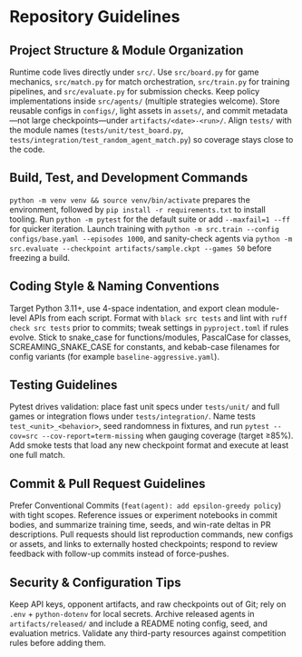 # Repository Guidelines

## Project Structure & Module Organization
Runtime code lives directly under `src/`. Use `src/board.py` for game mechanics, `src/match.py` for match orchestration, `src/train.py` for training pipelines, and `src/evaluate.py` for submission checks. Keep policy implementations inside `src/agents/` (multiple strategies welcome). Store reusable configs in `configs/`, light assets in `assets/`, and commit metadata—not large checkpoints—under `artifacts/<date>-<run>/`. Align `tests/` with the module names (`tests/unit/test_board.py`, `tests/integration/test_random_agent_match.py`) so coverage stays close to the code.

## Build, Test, and Development Commands
`python -m venv venv && source venv/bin/activate` prepares the environment, followed by `pip install -r requirements.txt` to install tooling. Run `python -m pytest` for the default suite or add `--maxfail=1 --ff` for quicker iteration. Launch training with `python -m src.train --config configs/base.yaml --episodes 1000`, and sanity-check agents via `python -m src.evaluate --checkpoint artifacts/sample.ckpt --games 50` before freezing a build.

## Coding Style & Naming Conventions
Target Python 3.11+, use 4-space indentation, and export clean module-level APIs from each script. Format with `black src tests` and lint with `ruff check src tests` prior to commits; tweak settings in `pyproject.toml` if rules evolve. Stick to snake_case for functions/modules, PascalCase for classes, SCREAMING_SNAKE_CASE for constants, and kebab-case filenames for config variants (for example `baseline-aggressive.yaml`).

## Testing Guidelines
Pytest drives validation: place fast unit specs under `tests/unit/` and full games or integration flows under `tests/integration/`. Name tests `test_<unit>_<behavior>`, seed randomness in fixtures, and run `pytest --cov=src --cov-report=term-missing` when gauging coverage (target ≥85%). Add smoke tests that load any new checkpoint format and execute at least one full match.

## Commit & Pull Request Guidelines
Prefer Conventional Commits (`feat(agent): add epsilon-greedy policy`) with tight scopes. Reference issues or experiment notebooks in commit bodies, and summarize training time, seeds, and win-rate deltas in PR descriptions. Pull requests should list reproduction commands, new configs or assets, and links to externally hosted checkpoints; respond to review feedback with follow-up commits instead of force-pushes.

## Security & Configuration Tips
Keep API keys, opponent artifacts, and raw checkpoints out of Git; rely on `.env` + `python-dotenv` for local secrets. Archive released agents in `artifacts/released/` and include a README noting config, seed, and evaluation metrics. Validate any third-party resources against competition rules before adding them.

